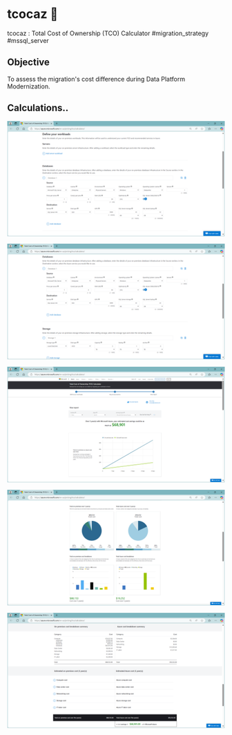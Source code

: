 # tcocaz 💸
tcocaz : Total Cost of Ownership (TCO) Calculator #migration_strategy #mssql_server

## Objective
To assess the migration's cost difference during Data Platform Modernization.

## Calculations..
![tcoscreenshot001](./TotalCostofOwnership(TCO)Calculator001.png)

![tcoscreenshot002](./TotalCostofOwnership(TCO)Calculator002.png)

![tcoscreenshot003](./TotalCostofOwnership(TCO)Calculator003.png)

![tcoscreenshot004](./TotalCostofOwnership(TCO)Calculator004.png)

![tcoscreenshot005](./TotalCostofOwnership(TCO)Calculator005.png)
